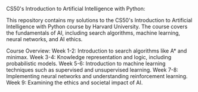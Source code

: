 CS50's Introduction to Artificial Intelligence with Python:

This repository contains my solutions to the CS50's Introduction to Artificial Intelligence with Python course by Harvard University.
The course covers the fundamentals of AI, including search algorithms, machine learning, neural networks, and AI ethics.

Course Overview:
Week 1-2: Introduction to search algorithms like A* and minimax.
Week 3-4: Knowledge representation and logic, including probabilistic models.
Week 5-6: Introduction to machine learning techniques such as supervised and unsupervised learning.
Week 7-8: Implementing neural networks and understanding reinforcement learning.
Week 9: Examining the ethics and societal impact of AI.
